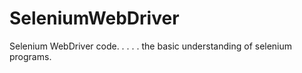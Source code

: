 # SeleniumWebDriver
Selenium WebDriver code. . . . . the basic understanding of selenium programs. 
